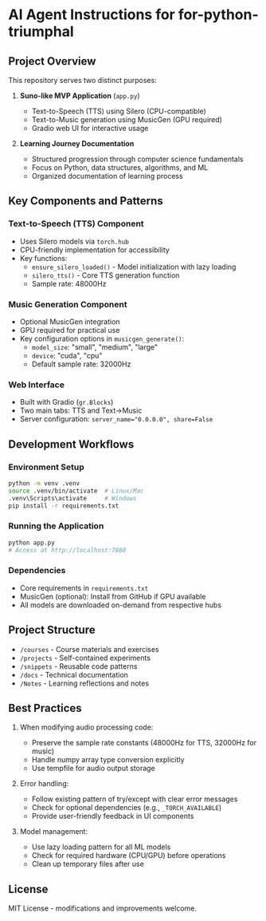 # AI Agent Instructions for for-python-triumphal

## Project Overview
This repository serves two distinct purposes:

1. **Suno-like MVP Application** (`app.py`)
   - Text-to-Speech (TTS) using Silero (CPU-compatible)
   - Text-to-Music generation using MusicGen (GPU required)
   - Gradio web UI for interactive usage

2. **Learning Journey Documentation**
   - Structured progression through computer science fundamentals
   - Focus on Python, data structures, algorithms, and ML
   - Organized documentation of learning process

## Key Components and Patterns

### Text-to-Speech (TTS) Component
- Uses Silero models via `torch.hub`
- CPU-friendly implementation for accessibility
- Key functions:
  - `ensure_silero_loaded()` - Model initialization with lazy loading
  - `silero_tts()` - Core TTS generation function
  - Sample rate: 48000Hz

### Music Generation Component
- Optional MusicGen integration
- GPU required for practical use
- Key configuration options in `musicgen_generate()`:
  - `model_size`: "small", "medium", "large"
  - `device`: "cuda", "cpu"
  - Default sample rate: 32000Hz

### Web Interface
- Built with Gradio (`gr.Blocks`)
- Two main tabs: TTS and Text→Music
- Server configuration: `server_name="0.0.0.0", share=False`

## Development Workflows

### Environment Setup
```bash
python -m venv .venv
source .venv/bin/activate  # Linux/Mac
.venv\Scripts\activate     # Windows
pip install -r requirements.txt
```

### Running the Application
```bash
python app.py
# Access at http://localhost:7860
```

### Dependencies
- Core requirements in `requirements.txt`
- MusicGen (optional): Install from GitHub if GPU available
- All models are downloaded on-demand from respective hubs

## Project Structure
- `/courses` - Course materials and exercises
- `/projects` - Self-contained experiments
- `/snippets` - Reusable code patterns
- `/docs` - Technical documentation
- `/Notes` - Learning reflections and notes

## Best Practices
1. When modifying audio processing code:
   - Preserve the sample rate constants (48000Hz for TTS, 32000Hz for music)
   - Handle numpy array type conversion explicitly
   - Use tempfile for audio output storage

2. Error handling:
   - Follow existing pattern of try/except with clear error messages
   - Check for optional dependencies (e.g., `_TORCH_AVAILABLE`)
   - Provide user-friendly feedback in UI components

3. Model management:
   - Use lazy loading pattern for all ML models
   - Check for required hardware (CPU/GPU) before operations
   - Clean up temporary files after use

## License
MIT License - modifications and improvements welcome.